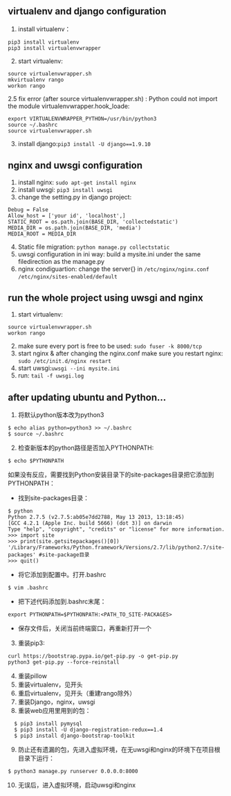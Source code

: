 ## virtualenv and django configuration
1. install virtualenv：
```
pip3 install virtualenv
pip3 install virtualenvwrapper
```
2. start virtualenv:
```
source virtualenvwrapper.sh
mkvirtualenv rango
workon rango
```
2.5 fix error (after source virtualenvwrapper.sh) : Python could not import the module virtualenvwrapper.hook_loade:
```
export VIRTUALENVWRAPPER_PYTHON=/usr/bin/python3
source ~/.bashrc
source virtualenvwrapper.sh
```
3. install django:`pip3 install -U django==1.9.10` 
## nginx and uwsgi configuration
1. install nginx: `sudo apt-get install nginx`
2. install uwsgi: `pip3 install uwsgi`
3. change the setting.py in django project:
  ```
  Debug = False
  Allow_host = ['your id', 'localhost',]
  STATIC_ROOT = os.path.join(BASE_DIR, 'collectedstatic')
  MEDIA_DIR = os.path.join(BASE_DIR, 'media')
  MEDIA_ROOT = MEDIA_DIR
  ```
4. Static file migration: `python manage.py collectstatic`
5. uwsgi configuration in ini way: build a mysite.ini under the same filedirection as the manage.py
6. nginx condiguartion: change the server{} in `/etc/nginx/nginx.conf ` `/etc/nginx/sites-enabled/default `
## run the whole project using uwsgi and nginx
1. start virtualenv:
```
source virtualenvwrapper.sh
workon rango
```
2. make sure every port is free to be used: `sudo fuser -k 8000/tcp`
3. start nginx & after changing the nginx.conf make sure you restart nginx: `sudo /etc/init.d/nginx restart`
4. start uwsgi:`uwsgi --ini mysite.ini`
5. run: `tail -f uwsgi.log`
## after updating ubuntu and Python...
1. 将默认python版本改为python3
```
$ echo alias python=python3 >> ~/.bashrc
$ source ~/.bashrc
```
2. 检查新版本的python路径是否加入PYTHONPATH:
 ```
 $ echo $PYTHONPATH
 ```
 如果没有反应，需要找到Python安装目录下的site-packages目录把它添加到PYTHONPATH：  
  - 找到site-packages目录：
  ```
  $ python
Python 2.7.5 (v2.7.5:ab05e7dd2788, May 13 2013, 13:18:45)
[GCC 4.2.1 (Apple Inc. build 5666) (dot 3)] on darwin
Type "help", "copyright", "credits" or "license" for more information.
>>> import site
>>> print(site.getsitepackages()[0])
'/Library/Frameworks/Python.framework/Versions/2.7/lib/python2.7/site-packages' #site-package目录
>>> quit()
  ```
  - 将它添加到配置中。打开.bashrc
 ```
 $ vim .bashrc
 ```
 - 把下述代码添加到.bashrc末尾：
  ```
  export PYTHONPATH=$PYTHONPATH:<PATH_TO_SITE-PACKAGES>  
  ```
  - 保存文件后，关闭当前终端窗口，再重新打开一个
3. 重装pip3:
```
curl https://bootstrap.pypa.io/get-pip.py -o get-pip.py
python3 get-pip.py --force-reinstall
```
4. 重装pillow
5. 重装virtualenv，见开头
6. 重启virtualenv，见开头（重建rango除外）
7. 重装Django，nginx，uwsgi
8. 重装web应用里用到的包：
```
  $ pip3 install pymysql  
  $ pip3 install -U django-registration-redux==1.4   
  $ pip3 install django-bootstrap-toolkit  
 ```
9. 防止还有遗漏的包，先进入虚拟环境，在无uwsgi和nginx的环境下在项目根目录下运行：  
  ```
  $ python3 manage.py runserver 0.0.0.0:8000
  ```
10. 无误后，进入虚拟环境，启动uwsgi和nginx
